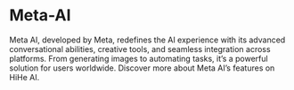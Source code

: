 # Meta-AI
 Meta AI, developed by Meta, redefines the AI experience with its advanced conversational abilities, creative tools, and seamless integration across platforms. From generating images to automating tasks, it’s a powerful solution for users worldwide. Discover more about Meta AI’s features on HiHe AI.
